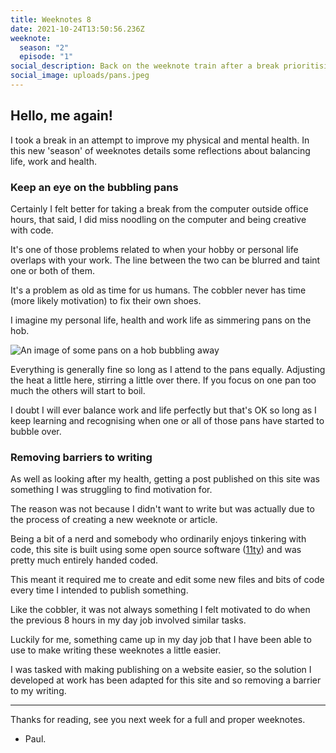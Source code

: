 ```yaml
---
title: Weeknotes 8
date: 2021-10-24T13:50:56.236Z
weeknote:
  season: "2"
  episode: "1"
social_description: Back on the weeknote train after a break prioritising time away from a screen
social_image: uploads/pans.jpeg
---
```

## Hello, me again!

I took a break in an attempt to improve my physical and mental health. In this new 'season' of weeknotes details some reflections about balancing life, work and health.

### Keep an eye on the bubbling pans

Certainly I felt better for taking a break from the computer outside office hours, that said, I did miss noodling on the computer and being creative with code.

It's one of those problems related to when your hobby or personal life overlaps with your work. The line between the two can be blurred and taint one or both of them. 

It's a problem as old as time for us humans. The cobbler never has time (more likely motivation) to fix their own shoes.

I imagine my personal life, health and work life as simmering pans on the hob.

![An image of some pans on a hob bubbling away](/assets/images/uploads/pans.jpeg "Pans on a hob")

Everything is generally fine so long as I attend to the pans equally. Adjusting the heat a little here, stirring a little over there. If you focus on one pan too much the others will start to boil.

I doubt I will ever balance work and life perfectly but that's OK so long as I keep learning and recognising when one or all of those pans have started to bubble over.

### Removing barriers to writing

As well as looking after my health, getting a post published on this site was something I was struggling to find motivation for.

The reason was not because I didn't want to write but was actually due to the process of creating a new weeknote or article.

Being a bit of a nerd and somebody who ordinarily enjoys tinkering with code, this site is built using some open source software ([11ty](https://11ty.dev)) and was pretty much entirely handed coded.

This meant it required me to create and edit some new files and bits of code every time I intended to publish something.

Like the cobbler, it was not always something I felt motivated to do when the previous 8 hours in my day job involved similar tasks.

Luckily for me, something came up in my day job that I have been able to use to make writing these weeknotes a little easier.

I was tasked with making publishing on a website easier, so the solution I developed at work has been adapted for this site and so removing a barrier to my writing.

- - -

Thanks for reading, see you next week for a full and proper weeknotes.

* Paul.